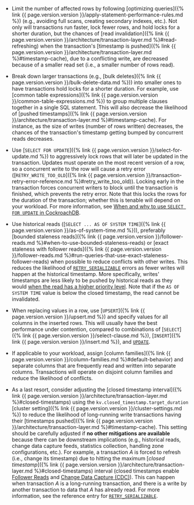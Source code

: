 - Limit the number of affected rows by following [optimizing queries]({% link {{ page.version.version }}/apply-statement-performance-rules.md %}) (e.g., avoiding full scans, creating secondary indexes, etc.). Not only will transactions run faster, lock fewer rows, and hold locks for a shorter duration, but the chances of [read invalidation]({% link {{ page.version.version }}/architecture/transaction-layer.md %}#read-refreshing) when the transaction's [timestamp is pushed]({% link {{ page.version.version }}/architecture/transaction-layer.md %}#timestamp-cache), due to a conflicting write, are decreased because of a smaller read set (i.e., a smaller number of rows read).

- Break down larger transactions (e.g., [bulk deletes]({% link {{ page.version.version }}/bulk-delete-data.md %})) into smaller ones to have transactions hold locks for a shorter duration. For example, use [common table expressions]({% link {{ page.version.version }}/common-table-expressions.md %}) to group multiple clauses together in a single SQL statement. This will also decrease the likelihood of [pushed timestamps]({% link {{ page.version.version }}/architecture/transaction-layer.md %}#timestamp-cache). For instance, as the size of writes (number of rows written) decreases, the chances of the transaction's timestamp getting bumped by concurrent reads decreases.

- Use [`SELECT FOR UPDATE`]({% link {{ page.version.version }}/select-for-update.md %}) to aggressively lock rows that will later be updated in the transaction. Updates must operate on the most recent version of a row, so a concurrent write to the row will cause a retry error ([`RETRY_WRITE_TOO_OLD`]({% link {{ page.version.version }}/transaction-retry-error-reference.md %}#retry_write_too_old)). Locking early in the transaction forces concurrent writers to block until the transaction is finished, which prevents the retry error. Note that this locks the rows for the duration of the transaction; whether this is tenable will depend on your workload. For more information, see [When and why to use `SELECT FOR UPDATE` in CockroachDB](https://www.cockroachlabs.com/blog/when-and-why-to-use-select-for-update-in-cockroachdb/).

- Use historical reads ([`SELECT ... AS OF SYSTEM TIME`]({% link {{ page.version.version }}/as-of-system-time.md %})), preferably [bounded staleness reads]({% link {{ page.version.version }}/follower-reads.md %}#when-to-use-bounded-staleness-reads) or [exact staleness with follower reads]({% link {{ page.version.version }}/follower-reads.md %}#run-queries-that-use-exact-staleness-follower-reads) when possible to reduce conflicts with other writes. This reduces the likelihood of [`RETRY_SERIALIZABLE`](transaction-retry-error-reference.html#retry_serializable) errors as fewer writes will happen at the historical timestamp. More specifically, writes' timestamps are less likely to be pushed by historical reads as they would [when the read has a higher priority level](architecture/transaction-layer.html#transaction-conflicts). Note that if the `AS OF SYSTEM TIME` value is below the closed timestamp, the read cannot be invalidated.

- When replacing values in a row, use [`UPSERT`]({% link {{ page.version.version }}/upsert.md %}) and specify values for all columns in the inserted rows. This will usually have the best performance under contention, compared to combinations of [`SELECT`]({% link {{ page.version.version }}/select-clause.md %}), [`INSERT`]({% link {{ page.version.version }}/insert.md %}), and [`UPDATE`](update.html).

- If applicable to your workload, assign [column families]({% link {{ page.version.version }}/column-families.md %}#default-behavior) and separate columns that are frequently read and written into separate columns. Transactions will operate on disjoint column families and reduce the likelihood of conflicts. 

- As a last resort, consider adjusting the [closed timestamp interval]({% link {{ page.version.version }}/architecture/transaction-layer.md %}#closed-timestamps) using the `kv.closed_timestamp.target_duration` [cluster setting]({% link {{ page.version.version }}/cluster-settings.md %}) to reduce the likelihood of long-running write transactions having their [timestamps pushed]({% link {{ page.version.version }}/architecture/transaction-layer.md %}#timestamp-cache). This setting should be carefully adjusted if **no other mitigations are available** because there can be downstream implications (e.g., historical reads, change data capture feeds, statistics collection, handling zone configurations, etc.). For example, a transaction _A_ is forced to refresh (i.e., change its timestamp) due to hitting the maximum [_closed timestamp_]({% link {{ page.version.version }}/architecture/transaction-layer.md %}#closed-timestamps) interval (closed timestamps enable [Follower Reads](follower-reads.html#how-stale-follower-reads-work) and [Change Data Capture (CDC)](change-data-capture-overview.html)). This can happen when transaction _A_ is a long-running transaction, and there is a write by another transaction to data that _A_ has already read. For more information, see the reference entry for [`RETRY_SERIALIZABLE`](transaction-retry-error-reference.html#retry_serializable).
